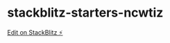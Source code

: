 # stackblitz-starters-ncwtiz

[Edit on StackBlitz ⚡️](https://stackblitz.com/edit/stackblitz-starters-ncwtiz)